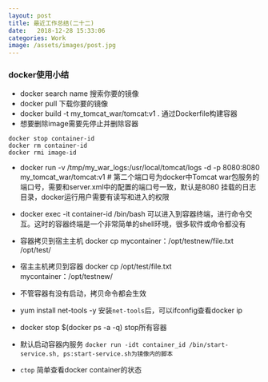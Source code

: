 ```yaml
---
layout: post
title: 最近工作总结(二十二)
date:   2018-12-28 15:33:06
categories: Work
image: /assets/images/post.jpg
---
```


### docker使用小结

- docker search name 搜索你要的镜像
- docker pull 下载你要的镜像
- docker build -t my_tomcat_war/tomcat:v1 . 通过Dockerfile构建容器
- 想要删除image需要先停止并删除容器

```
docker stop container-id
docker rm container-id
docker rmi image-id
```

- docker run -v /tmp/my_war_logs:/usr/local/tomcat/logs -d -p 8080:8080 my_tomcat_war/tomcat:v1 # 第二个端口号为docker中Tomcat war包服务的端口号，需要和server.xml中的配置的端口号一致，默认是8080 挂载的日志目录，docker运行用户需要有读写和进入的权限

- docker exec -it container-id /bin/bash 可以进入到容器终端，进行命令交互。这时的容器终端是一个非常简单的shell环境，很多软件或命令都没有

- 容器拷贝到宿主主机 docker cp mycontainer：/opt/testnew/file.txt /opt/test/

- 宿主主机拷贝到容器 docker cp /opt/test/file.txt mycontainer：/opt/testnew/

- 不管容器有没有启动，拷贝命令都会生效

- yum install net-tools -y 安装`net-tools`后，可以ifconfig查看docker ip

- docker stop $(docker ps -a -q) stop所有容器

- 默认启动容器内服务 `docker run -idt container_id /bin/start-service.sh, ps:start-service.sh为镜像内的脚本`

- `ctop` 简单查看docker container的状态
